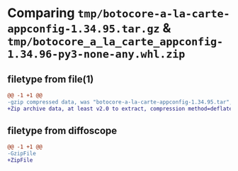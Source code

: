 # Comparing `tmp/botocore-a-la-carte-appconfig-1.34.95.tar.gz` & `tmp/botocore_a_la_carte_appconfig-1.34.96-py3-none-any.whl.zip`

## filetype from file(1)

```diff
@@ -1 +1 @@
-gzip compressed data, was "botocore-a-la-carte-appconfig-1.34.95.tar", last modified: Wed May  1 01:06:14 2024, max compression
+Zip archive data, at least v2.0 to extract, compression method=deflate
```

## filetype from diffoscope

```diff
@@ -1 +1 @@
-GzipFile
+ZipFile
```

